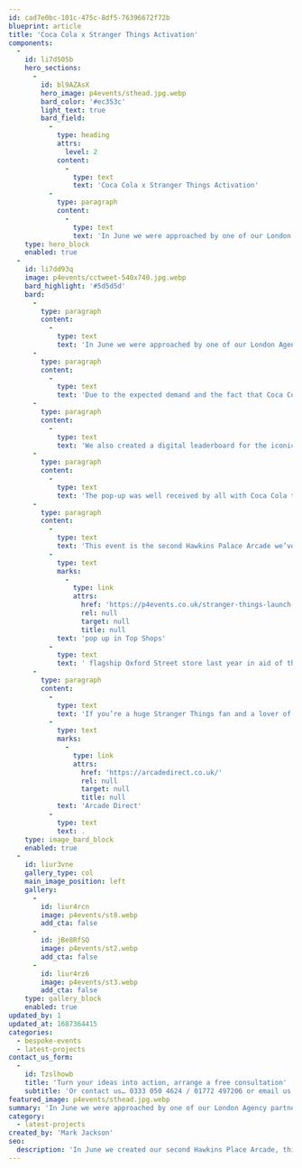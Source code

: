 ```yaml
---
id: cad7e0bc-101c-475c-8df5-76396672f72b
blueprint: article
title: 'Coca Cola x Stranger Things Activation'
components:
  -
    id: li7d505b
    hero_sections:
      -
        id: bl9AZAsX
        hero_image: p4events/sthead.jpg.webp
        bard_color: '#ec353c'
        light_text: true
        bard_field:
          -
            type: heading
            attrs:
              level: 2
            content:
              -
                type: text
                text: 'Coca Cola x Stranger Things Activation'
          -
            type: paragraph
            content:
              -
                type: text
                text: 'In June we were approached by one of our London Agency partners to assist with creating a Netflix Stranger Things pop-up in Brick Lane. From original retro uprights and broken…'
    type: hero_block
    enabled: true
  -
    id: li7dd93q
    image: p4events/cctweet-540x740.jpg.webp
    bard_highlight: '#5d5d5d'
    bard:
      -
        type: paragraph
        content:
          -
            type: text
            text: 'In June we were approached by one of our London Agency partners to assist with creating a Netflix Stranger Things pop-up in Brick Lane. From original retro uprights and broken cabinets, to fully custom wrapped machines around the brand, we provided 10 machines in total to recreate the infamous Hawkins Palace Arcade.'
      -
        type: paragraph
        content:
          -
            type: text
            text: 'Due to the expected demand and the fact that Coca Cola wished this to be a free event, we needed to come up with a solution to ensure guests could be limited to the number of plays and also progress through the pop-up quickly and efficiently. For this we created Foamex tokens that could be handed out to guests on arrival, slotted in to a bespoke token holder to play the machines and also recycled at the end of the activation for sustainability purposes.'
      -
        type: paragraph
        content:
          -
            type: text
            text: 'We also created a digital leaderboard for the iconic Dragons Lair machine using our interactive kiosk, and with a simple Google Sheet we were able to provide this cost effectively and efficiently.'
      -
        type: paragraph
        content:
          -
            type: text
            text: 'The pop-up was well received by all with Coca Cola tweeting to say the wait time was “a draconian 2.5 hours” due the the popular demand of the event.'
      -
        type: paragraph
        content:
          -
            type: text
            text: 'This event is the second Hawkins Palace Arcade we’ve created, supporting the '
          -
            type: text
            marks:
              -
                type: link
                attrs:
                  href: 'https://p4events.co.uk/stranger-things-launch-top-shop/'
                  rel: null
                  target: null
                  title: null
            text: 'pop up in Top Shops'
          -
            type: text
            text: ' flagship Oxford Street store last year in aid of the branded clothing line launch. We’re confident this won’t be the last of this extremely popular theme and already have something special in the pipeline for later this year, so keep posted!'
      -
        type: paragraph
        content:
          -
            type: text
            text: 'If you’re a huge Stranger Things fan and a lover of all things retro, you can read more on the Hawkins Arcade and the unique machines used on our partner brands site '
          -
            type: text
            marks:
              -
                type: link
                attrs:
                  href: 'https://arcadedirect.co.uk/'
                  rel: null
                  target: null
                  title: null
            text: 'Arcade Direct'
          -
            type: text
            text: .
    type: image_bard_block
    enabled: true
  -
    id: liur3vne
    gallery_type: col
    main_image_position: left
    gallery:
      -
        id: liur4rcn
        image: p4events/st8.webp
        add_cta: false
      -
        id: jBe8RfSQ
        image: p4events/st2.webp
        add_cta: false
      -
        id: liur4rz6
        image: p4events/st3.webp
        add_cta: false
    type: gallery_block
    enabled: true
updated_by: 1
updated_at: 1687364415
categories:
  - bespoke-events
  - latest-projects
contact_us_form:
  -
    id: Tzslhowb
    title: 'Turn your ideas into action, arrange a free consultation'
    subtitle: 'Or contact us… 0333 050 4624 / 01772 497206 or email us: info@p4events.co.uk'
featured_image: p4events/sthead.jpg.webp
summary: 'In June we were approached by one of our London Agency partners to assist with creating a Netflix Stranger Things pop-up in Brick Lane. From original retro uprights and broken…'
category:
  - latest-projects
created_by: 'Mark Jackson'
seo:
  description: 'In June we created our second Hawkins Place Arcade, this time for Netflix and thier collaberation with Coco Cola in Stranger Things 3.'
---
```

